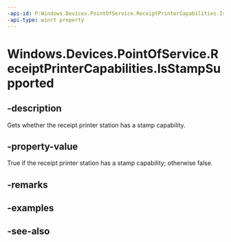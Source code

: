 ----api-id: P:Windows.Devices.PointOfService.ReceiptPrinterCapabilities.IsStampSupported
-api-type: winrt property
---<!-- Property syntaxpublic bool IsStampSupported { get; }--># Windows.Devices.PointOfService.ReceiptPrinterCapabilities.IsStampSupported## -descriptionGets whether the receipt printer station has a stamp capability.## -property-valueTrue if the receipt printer station has a stamp capability; otherwise false.## -remarks## -examples## -see-also